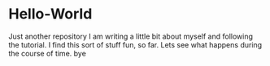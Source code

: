 # Hello-World
Just another repository
I am writing a little bit about myself and following the tutorial.
I find this sort of stuff fun, so far. Lets see what happens during the course of time.
bye
